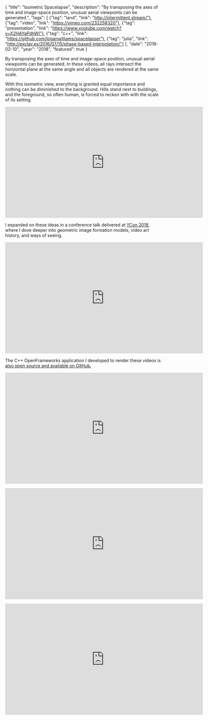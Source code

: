 {
"title": "Isometric Spacelapse",
"description": "By transposing the axes of time and image-space position, unusual aerial viewpoints can be generated.",
"tags": [ 
	{"tag": "land", "link": "http://intermittent.stream/"},
	{"tag": "video", "link": "https://vimeo.com/232258320"},
	{"tag": "presentation", "link": "https://www.youtube.com/watch?v=X2HAYaPdhWI"},
	{"tag": "c++", "link": "https://github.com/loganwilliams/spacelapser"},
	{"tag": "julia", "link": "http://exclav.es/2016/07/15/phase-based-interpolation/"} ],
"date": "2018-02-10",
"year": "2018",
"featured": true
}

<p>By transposing the axes of time and image-space position, unusual aerial viewpoints can be generated. In these videos, all rays intersect the horizontal plane at the same angle and all objects are rendered at the same scale.</p>

<p>With this isometric view, everything is granted equal importance and nothing can be diminished to the background. Hills stand next to buildings, and the foreground, so often human, is forced to reckon with with the scale of its setting.</p>

<p><iframe src="https://player.vimeo.com/video/252461401?title=0&byline=0&portrait=0" width="640" height="360" frameborder="0" webkitallowfullscreen mozallowfullscreen allowfullscreen></iframe></p>

<p>I expanded on these ideas in a conference talk delivered at <a href="http://bangbangcon.com/">!!Con 2018</a>, where I dove deeper into geometric image formation models, video art history, and ways of seeing.</p>

<p><iframe width="640" height="360" src="https://www.youtube.com/embed/X2HAYaPdhWI" frameborder="0" allow="autoplay; encrypted-media" allowfullscreen></iframe></p>

<p>The C++ OpenFrameworks application I developed to render these videos is <a href="https://github.com/loganwilliams/spacelapser">also open source and available on GitHub.</a></p>

<p><iframe src="https://player.vimeo.com/video/268446712" width="640" height="360" frameborder="0" webkitallowfullscreen mozallowfullscreen allowfullscreen></iframe></p>

<p><iframe src="https://player.vimeo.com/video/255186410?title=0&byline=0&portrait=0" width="640" height="360" frameborder="0" webkitallowfullscreen mozallowfullscreen allowfullscreen></iframe></p>

<p><iframe src="https://player.vimeo.com/video/255180037?title=0&byline=0&portrait=0" width="640" height="360" frameborder="0" webkitallowfullscreen mozallowfullscreen allowfullscreen></iframe></p>